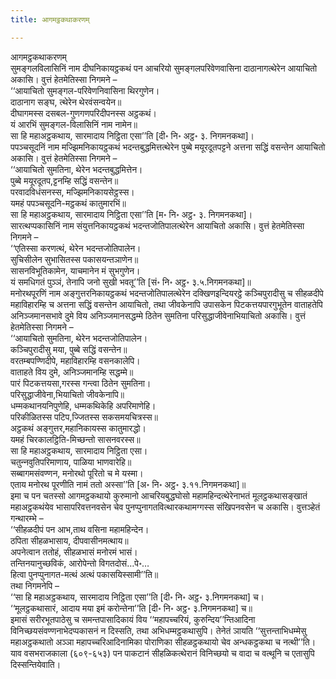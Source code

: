 ```yaml
---
title: आगमट्ठकथाकरणम्

---
```

आगमट्ठकथाकरणम्  
सुमङ्गलविलासिनिं नाम दीघनिकायट्ठकथं पन आचरियो सुमङ्गलपरिवेणवासिना दाठानागत्थेरेन आयाचितो अकासि। वुत्तं हेतमेतिस्सा निगमने –  
‘‘आयाचितो सुमङ्गल-परिवेणनिवासिना थिरगुणेन।  
दाठानाग सङ्घ, त्थेरेन थेरवंसन्वयेन॥  
दीघागमस्स दसबल-गुणगणपरिदीपनस्स अट्ठकथं।  
यं आरभिं सुमङ्गल-विलासिनिं नाम नामेन॥  
सा हि महाअट्ठकथाय, सारमादाय निट्ठिता एसा’’ति [दी॰ नि॰ अट्ठ॰ ३. निगमनकथा]।  
पपञ्‍चसूदनिं नाम मज्झिमनिकायट्ठकथं भदन्तबुद्धमित्तत्थेरेन पुब्बे मयूरदूतपट्टने अत्तना सद्धिं वसन्तेन आयाचितो अकासि। वुत्तं हेतमेतिस्सा निगमने –  
‘‘आयाचितो सुमतिना, थेरेन भदन्तबुद्धमित्तेन।  
पुब्बे मयूरदूतप,ट्टनम्हि सद्धिं वसन्तेन॥  
परवादविधंसनस्स, मज्झिमनिकायसेट्ठस्स।  
यमहं पपञ्‍चसूदनि-मट्ठकथं कातुमारभिं॥  
सा हि महाअट्ठकथाय, सारमादाय निट्ठिता एसा’’ति [म॰ नि॰ अट्ठ॰ ३. निगमनकथा]।  
सारत्थप्पकासिनिं नाम संयुत्तनिकायट्ठकथं भदन्तजोतिपालत्थेरेन आयाचितो अकासि। वुत्तं हेतमेतिस्सा निगमने –  
‘‘एतिस्सा करणत्थं, थेरेन भदन्तजोतिपालेन।  
सुचिसीलेन सुभासितस्स पकासयन्तञाणेन॥  
सासनविभूतिकामेन, याचमानेन मं सुभगुणेन।  
यं समधिगतं पुञ्‍ञं, तेनापि जनो सुखी भवतू’’ति [सं॰ नि॰ अट्ठ॰ ३.५.निगमनकथा]॥  
मनोरथपूरणिं नाम अङ्गुत्तरनिकायट्ठकथं भदन्तजोतिपालत्थेरेन दक्खिणइन्दियरट्ठे कञ्‍चिपुरादीसु च सीहळदीपे महाविहारम्हि च अत्तना सद्धिं वसन्तेन आयाचितो, तथा जीवकेनापि उपासकेन पिटकत्तयपारगुभूतेन वाताहतेपि अनिञ्‍जमानसभावे दुमे विय अनिञ्‍जमानसद्धम्मे ठितेन सुमतिना परिसुद्धाजीवेनाभियाचितो अकासि। वुत्तं हेतमेतिस्सा निगमने –  
‘‘आयाचितो सुमतिना, थेरेन भदन्तजोतिपालेन।  
कञ्‍चिपुरादीसु मया, पुब्बे सद्धिं वसन्तेन॥  
वरतम्बपण्णिदीपे, महाविहारम्हि वसनकालेपि।  
वाताहते विय दुमे, अनिञ्‍जमानम्हि सद्धम्मे॥  
पारं पिटकत्तयसा,गरस्स गन्त्वा ठितेन सुमतिना।  
परिसुद्धाजीवेना,भियाचितो जीवकेनापि॥  
धम्मकथानयनिपुणेहि, धम्मकथिकेहि अपरिमाणेहि।  
परिकीळितस्स पटिप,ज्‍जितस्स सकसमयचित्रस्स॥  
अट्ठकथं अङ्गुत्तर,महानिकायस्स कातुमारद्धो।  
यमहं चिरकालट्ठिति-मिच्छन्तो सासनवरस्स॥  
सा हि महाअट्ठकथाय, सारमादाय निट्ठिता एसा।  
चतुन्‍नवुतिपरिमाणाय, पाळिया भाणवारेहि॥  
सब्बागमसंवण्णन, मनोरथो पूरितो च मे यस्मा।  
एताय मनोरथ पूरणीति नामं ततो अस्सा’’ति [अ॰ नि॰ अट्ठ॰ ३.११.निगमनकथा]॥  
इमा च पन चतस्सो आगमट्ठकथायो कुरुमानो आचरियबुद्धघोसो महामहिन्दत्थेरेनाभतं मूलट्ठकथासङ्खातं महाअट्ठकथंयेव भासापरिवत्तनवसेन चेव पुनप्पुनागतवित्थारकथामग्गस्स संखिपनवसेन च अकासि। वुत्तञ्हेतं गन्थारम्भे –  
‘‘सीहळदीपं पन आभ,ताथ वसिना महामहिन्देन।  
ठपिता सीहळभासाय, दीपवासीनमत्थाय॥  
अपनेत्वान ततोहं, सीहळभासं मनोरमं भासं।  
तन्तिनयानुच्छविकं, आरोपेन्तो विगतदोसं…पे॰…  
हित्वा पुनप्पुनागत-मत्थं अत्थं पकासयिस्सामी’’ति॥  
तथा निगमनेपि –  
‘‘सा हि महाअट्ठकथाय, सारमादाय निट्ठिता एसा’’ति [दी॰ नि॰ अट्ठ॰ ३.निगमनकथा] च।  
‘‘मूलट्ठकथासारं, आदाय मया इमं करोन्तेना’’ति [दी॰ नि॰ अट्ठ॰ ३.निगमनकथा] च॥  
इमासं सरीरभूतपाठेसु च समन्तपासादिकायं विय ‘‘महापच्‍चरियं, कुरुन्दिय’’न्तिआदिना विनिच्छयसंवण्णनाभेदप्पकासनं न दिस्सति, तथा अभिधम्मट्ठकथासुपि। तेनेतं ञायति ‘‘सुत्तन्ताभिधम्मेसु महाअट्ठकथातो अञ्‍ञा महापच्‍चरिआदिनामिका पोराणिका सीहळट्ठकथायो चेव अन्धकट्ठकथा च नत्थी’’ति। याव वसभराजकाला (६०९-६५३) पन पाकटानं सीहळिकत्थेरानं विनिच्छयो च वादा च वत्थूनि च एतासुपि दिस्सन्तियेवाति।  